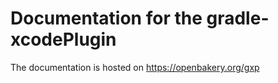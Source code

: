 # Documentation for the gradle-xcodePlugin

The documentation is hosted on https://openbakery.org/gxp
